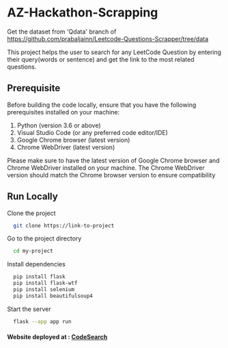 

# AZ-Hackathon-Scrapping
Get the dataset from 'Qdata' branch of https://github.com/prabaljainn/Leetcode-Questions-Scrapper/tree/data<br/>

This project helps the user to search for any LeetCode Question by entering their query(words or sentence) and get the link to the most related questions.

## Prerequisite

Before building the code locally, ensure that you have the following prerequisites installed on your machine:

1. Python (version 3.6 or above)
2. Visual Studio Code (or any preferred code editor/IDE)
3. Google Chrome browser (latest version)
4. Chrome WebDriver (latest version)

Please make sure to have the latest version of Google Chrome browser and Chrome WebDriver installed on your machine. The Chrome WebDriver version should match the Chrome browser version to ensure compatibility

## Run Locally

Clone the project

```bash
  git clone https://link-to-project
```

Go to the project directory

```bash
  cd my-project
```

Install dependencies

```bash
  pip install flask
  pip install flask-wtf
  pip install selenium
  pip install beautifulsoup4
```

Start the server

```bash
  flask --app app run
```
#### Website deployed at : <a href="https://tf-idf-algo-search-engine.onrender.com/">CodeSearch</a>

